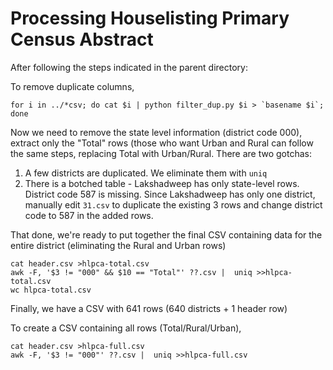 Processing Houselisting Primary Census Abstract
===============================================

After following the steps indicated in the parent directory:

To remove duplicate columns,

    for i in ../*csv; do cat $i | python filter_dup.py $i > `basename $i`; done

Now we need to remove the state level information (district code 000), extract
only the "Total" rows (those who want Urban and Rural can follow the same steps,
replacing Total with Urban/Rural. There are two gotchas:

1.  A few districts are duplicated. We eliminate them with `uniq`
2.  There is a botched table - Lakshadweep has only state-level rows. District
    code 587 is missing. Since Lakshadweep has only one district, manually edit
    `31.csv` to duplicate the existing 3 rows and change district code to 587
    in the added rows.

That done, we're ready to put together the final CSV containing data for
the entire district (eliminating the Rural and Urban rows)

    cat header.csv >hlpca-total.csv
    awk -F, '$3 != "000" && $10 == "Total"' ??.csv |  uniq >>hlpca-total.csv
    wc hlpca-total.csv

Finally, we have a CSV with 641 rows (640 districts + 1 header row)

To create a CSV containing all rows (Total/Rural/Urban),

    cat header.csv >hlpca-full.csv
    awk -F, '$3 != "000"' ??.csv |  uniq >>hlpca-full.csv
